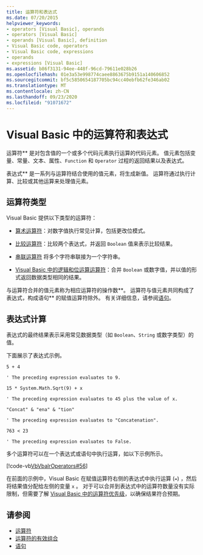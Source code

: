 ```yaml
---
title: 运算符和表达式
ms.date: 07/20/2015
helpviewer_keywords:
- operators [Visual Basic], operands
- operators [Visual Basic]
- operands [Visual Basic], definition
- Visual Basic code, operators
- Visual Basic code, expressions
- operands
- expressions [Visual Basic]
ms.assetid: b86f3131-94ee-448f-96cd-79611e028b26
ms.openlocfilehash: 01e3a53e998774caee8863675b9151a140606852
ms.sourcegitcommit: bf5c5850654187705bc94cc40ebfb62fe346ab02
ms.translationtype: MT
ms.contentlocale: zh-CN
ms.lasthandoff: 09/23/2020
ms.locfileid: "91071672"
---
```

# <a name="operators-and-expressions-in-visual-basic"></a>Visual Basic 中的运算符和表达式

运算符** 是对包含值的一个或多个代码元素执行运算的代码元素。 值元素包括变量、常量、文本、属性、`Function` 和 `Operator` 过程的返回结果以及表达式。  
  
 表达式** 是一系列与运算符结合使用的值元素，将生成新值。 运算符通过执行计算、比较或其他运算来处理值元素。  
  
## <a name="types-of-operators"></a>运算符类型  

 Visual Basic 提供以下类型的运算符：  
  
- [算术运算符](arithmetic-operators.md)：对数字值执行常见计算，包括更改位模式。  
  
- [比较运算符](comparison-operators.md)：比较两个表达式，并返回 `Boolean` 值来表示比较结果。  
  
- [串联运算符](concatenation-operators.md) 将多个字符串联接为一个字符串。  
  
- [Visual Basic 中的逻辑和位运算运算符](logical-and-bitwise-operators.md)：合并 `Boolean` 或数字值，并以值的形式返回数据类型相同的结果。  
  
 与运算符合并的值元素称为相应运算符的操作数**。 运算符与值元素共同构成了表达式，构成语句** 的赋值运算符除外。 有关详细信息，请参阅[语句](../statements.md)。  
  
## <a name="evaluation-of-expressions"></a>表达式计算  

 表达式的最终结果表示采用常见数据类型（如 `Boolean`、`String` 或数字类型）的值。  
  
 下面展示了表达式示例。  
  
 `5 + 4`  
  
 `' The preceding expression evaluates to 9.`  
  
 `15 * System.Math.Sqrt(9) + x`  
  
 `' The preceding expression evaluates to 45 plus the value of x.`  
  
 `"Concat" & "ena" & "tion"`  
  
 `' The preceding expression evaluates to "Concatenation".`  
  
 `763 < 23`  
  
 `' The preceding expression evaluates to False.`  
  
 多个运算符可以在一个表达式或语句中执行运算，如以下示例所示。  
  
 [!code-vb[VbVbalrOperators#56](~/samples/snippets/visualbasic/VS_Snippets_VBCSharp/VbVbalrOperators/VB/Class1.vb#56)]  
  
 在前面的示例中，Visual Basic 在赋值运算符右侧的表达式中执行运算 (`=`) ，然后将结果值分配给左侧的变量 `x` 。 对于可以合并到表达式中的运算符数量没有实际限制，但需要了解 [Visual Basic 中的运算符优先级](../../../language-reference/operators/operator-precedence.md)，以确保结果符合预期。  

## <a name="see-also"></a>请参阅

- [运算符](../../../language-reference/operators/index.md)
- [运算符的有效组合](efficient-combination-of-operators.md)
- [语句](../../../language-reference/statements/index.md)
